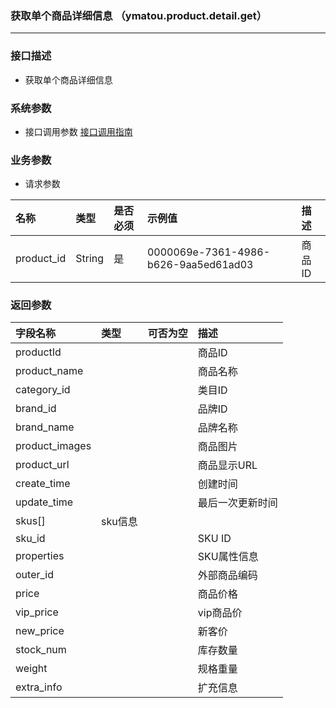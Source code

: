 ### 获取单个商品详细信息 （ymatou.product.detail.get）

---

### 接口描述

* 获取单个商品详细信息

### 系统参数

* 接口调用参数 [接口调用指南](/openapi/how-to-call-api.md)

### 业务参数

* 请求参数

| 名称 | 类型 | 是否必须 | 示例值 | 描述 |
| :--- | :--- | :--- | :--- | :--- |
| product\_id | String | 是 | 0000069e-7361-4986-b626-9aa5ed61ad03 | 商品ID |

### 返回参数

| 字段名称 | 类型 | 可否为空 | 描述 |
| :--- | :--- | :--- | :--- |
| productId |  |  | 商品ID |
| product\_name |  |  | 商品名称 |
| category\_id |  |  | 类目ID |
| brand\_id |  |  | 品牌ID |
| brand\_name |  |  | 品牌名称 |
| product\_images |  |  | 商品图片 |
| product\_url |  |  | 商品显示URL |
| create\_time |  |  | 创建时间 |
| update\_time |  |  | 最后一次更新时间 |
| skus\[\] | sku信息 |  |  |
| sku\_id |  |  | SKU ID |
| properties |  |  | SKU属性信息 |
| outer\_id |  |  | 外部商品编码 |
| price |  |  | 商品价格 |
| vip\_price |  |  | vip商品价 |
| new\_price |  |  | 新客价 |
| stock\_num |  |  | 库存数量 |
| weight |  |  | 规格重量 |
| extra\_info |  |  | 扩充信息 |



